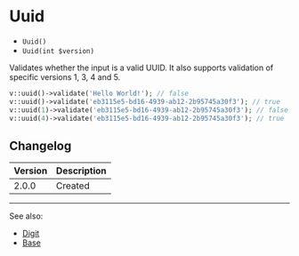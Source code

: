 # Uuid

- `Uuid()`
- `Uuid(int $version)`

Validates whether the input is a valid UUID. It also supports validation of
specific versions 1, 3, 4 and 5.

```php
v::uuid()->validate('Hello World!'); // false
v::uuid()->validate('eb3115e5-bd16-4939-ab12-2b95745a30f3'); // true
v::uuid(1)->validate('eb3115e5-bd16-4939-ab12-2b95745a30f3'); // false
v::uuid(4)->validate('eb3115e5-bd16-4939-ab12-2b95745a30f3'); // true
```

## Changelog

Version | Description
--------|-------------
  2.0.0 | Created

***
See also:

  * [Digit](Digit.md)
  * [Base](Base.md)
